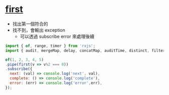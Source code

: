 # [first](https://rxjs.dev/api/operators/first)

- 找出第一個符合的
- 找不到，會輸出 exception
  - 可以透過 subscribe error 來處理後續

```js
import { of, range, timer } from 'rxjs';
import { audit, mergeMap, delay, concatMap, auditTime, distinct, filter, first } from 'rxjs/operators';

of(1, 2, 3, 4, 5)
.pipe(first(v => v%2 === 0))
.subscribe({
  next: (val) => console.log('next', val),
  complete: () => console.log('complete'),
  error: (err) => console.log('error',err),
});
```